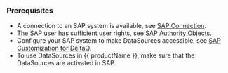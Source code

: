 
### Prerequisites

- A connection to an SAP system is available, see [SAP Connection](../sap-connection/index.md).
- The SAP user has sufficient user rights, see [SAP Authority Objects](../setup-in-sap/sap-authority-objects.md/#deltaq).
- Configure your SAP system to make DataSources accessible, see [SAP Customization for DeltaQ](../setup-in-sap/customization-for-deltaq.md).
- To use DataSources in {{ productName }}, make sure that the DataSources are activated in SAP.